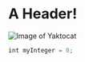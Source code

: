 # A Header!
![Image of Yaktocat](https://octodex.github.com/images/yaktocat.png)

``` javascript
int myInteger = 0;
```
